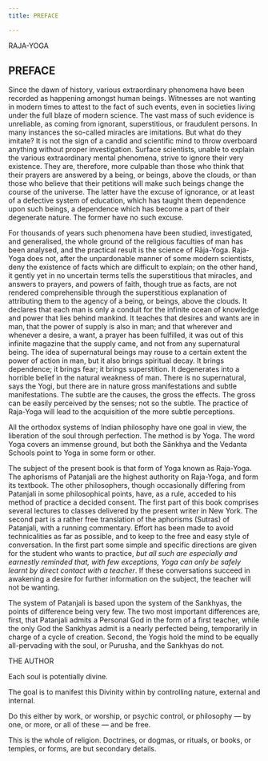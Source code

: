 ```yaml
---
title: PREFACE

---
```





  

RAJA-YOGA

## PREFACE

Since the dawn of history, various extraordinary phenomena have been
recorded as happening amongst human beings. Witnesses are not wanting in
modern times to attest to the fact of such events, even in societies
living under the full blaze of modern science. The vast mass of such
evidence is unreliable, as coming from ignorant, superstitious, or
fraudulent persons. In many instances the so-called miracles are
imitations. But what do they imitate? It is not the sign of a candid and
scientific mind to throw overboard anything without proper
investigation. Surface scientists, unable to explain the various
extraordinary mental phenomena, strive to ignore their very existence.
They are, therefore, more culpable than those who think that their
prayers are answered by a being, or beings, above the clouds, or than
those who believe that their petitions will make such beings change the
course of the universe. The latter have the excuse of ignorance, or at
least of a defective system of education, which has taught them
dependence upon such beings, a dependence which has become a part of
their degenerate nature. The former have no such excuse.

For thousands of years such phenomena have been studied, investigated,
and generalised, the whole ground of the religious faculties of man has
been analysed, and the practical result is the science of Rāja-Yoga.
Raja-Yoga does not, after the unpardonable manner of some modern
scientists, deny the existence of facts which are difficult to explain;
on the other hand, it gently yet in no uncertain terms tells the
superstitious that miracles, and answers to prayers, and powers of
faith, though true as facts, are not rendered comprehensible through the
superstitious explanation of attributing them to the agency of a being,
or beings, above the clouds. It declares that each man is only a conduit
for the infinite ocean of knowledge and power that lies behind mankind.
It teaches that desires and wants are in man, that the power of supply
is also in man; and that wherever and whenever a desire, a want, a
prayer has been fulfilled, it was out of this infinite magazine that the
supply came, and not from any supernatural being. The idea of
supernatural beings may rouse to a certain extent the power of action in
man, but it also brings spiritual decay. It brings dependence; it brings
fear; it brings superstition. It degenerates into a horrible belief in
the natural weakness of man. There is no supernatural, says the Yogi,
but there are in nature gross manifestations and subtle manifestations.
The subtle are the causes, the gross the effects. The gross can be
easily perceived by the senses; not so the subtle. The practice of
Raja-Yoga will lead to the acquisition of the more subtle perceptions.

All the orthodox systems of Indian philosophy have one goal in view, the
liberation of the soul through perfection. The method is by Yoga. The
word Yoga covers an immense ground, but both the Sānkhya and the Vedanta
Schools point to Yoga in some form or other.

The subject of the present book is that form of Yoga known as Raja-Yoga.
The aphorisms of Patanjali are the highest authority on Raja-Yoga, and
form its textbook. The other philosophers, though occasionally differing
from Patanjali in some philosophical points, have, as a rule, acceded to
his method of practice a decided consent. The first part of this book
comprises several lectures to classes delivered by the present writer in
New York. The second part is a rather free translation of the aphorisms
(Sutras) of Patanjali, with a running commentary. Effort has been made
to avoid technicalities as far as possible, and to keep to the free and
easy style of conversation. In the first part some simple and specific
directions are given for the student who wants to practice, *but all
such are especially and earnestly reminded that, with few exceptions,
Yoga can only be safely learnt by direct contact with a teacher*. If
these conversations succeed in awakening a desire for further
information on the subject, the teacher will not be wanting.

The system of Patanjali is based upon the system of the Sankhyas, the
points of difference being very few. The two most important differences
are, first, that Patanjali admits a Personal God in the form of a first
teacher, while the only God the Sankhyas admit is a nearly perfected
being, temporarily in charge of a cycle of creation. Second, the Yogis
hold the mind to be equally all-pervading with the soul, or Purusha, and
the Sankhyas do not.

THE AUTHOR

Each soul is potentially divine.

The goal is to manifest this Divinity within by controlling nature,
external and internal.

Do this either by work, or worship, or psychic control, or philosophy —
by one, or more, or all of these — and be free.

This is the whole of religion. Doctrines, or dogmas, or rituals, or
books, or temples, or forms, are but secondary details.


